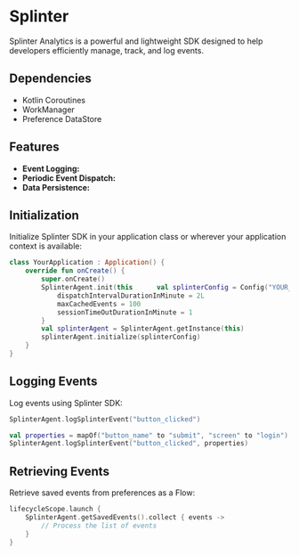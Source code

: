 # Splinter

Splinter Analytics is a powerful and lightweight SDK designed to help developers efficiently manage, track, and log events.

## Dependencies
- Kotlin Coroutines
- WorkManager
- Preference DataStore

## Features

- **Event Logging:** 
- **Periodic Event Dispatch:** 
- **Data Persistence:**

## Initialization

Initialize Splinter SDK in your application class or wherever your application context is available:

```kotlin
class YourApplication : Application() {
    override fun onCreate() {
        super.onCreate()
        SplinterAgent.init(this      val splinterConfig = Config("YOUR_API_KEY", "YOUR_API_SECRET").apply {
            dispatchIntervalDurationInMinute = 2L
            maxCachedEvents = 100
            sessionTimeOutDurationInMinute = 1
        }
        val splinterAgent = SplinterAgent.getInstance(this)
        splinterAgent.initialize(splinterConfig)
    }
}
```

## Logging Events
Log events using Splinter SDK:

```kotlin
SplinterAgent.logSplinterEvent("button_clicked")

val properties = mapOf("button_name" to "submit", "screen" to "login")
SplinterAgent.logSplinterEvent("button_clicked", properties)
```

## Retrieving Events
Retrieve saved events from preferences as a Flow:

``` kotlin
lifecycleScope.launch {
    SplinterAgent.getSavedEvents().collect { events ->
        // Process the list of events
    }
}
```

